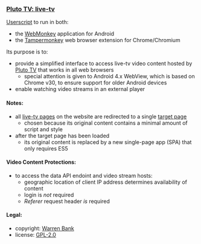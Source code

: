 ### [Pluto TV: live-tv](https://github.com/warren-bank/crx-Pluto-TV/tree/live-tv/webmonkey-userscript/es5)

[Userscript](https://github.com/warren-bank/crx-Pluto-TV/raw/live-tv/webmonkey-userscript/es5/webmonkey-userscript/Pluto-TV.user.js) to run in both:
* the [WebMonkey](https://github.com/warren-bank/Android-WebMonkey) application for Android
* the [Tampermonkey](https://chrome.google.com/webstore/detail/tampermonkey/dhdgffkkebhmkfjojejmpbldmpobfkfo) web browser extension for Chrome/Chromium

Its purpose is to:
* provide a simplified interface to access live-tv video content hosted by [Pluto TV](https://pluto.tv/live-tv) that works in all web browsers
  - special attention is given to Android 4.x WebView, which is based on Chrome v30, to ensure support for older Android devices
* enable watching video streams in an external player

#### Notes:

* all [live-tv pages](https://pluto.tv/live-tv) on the website are redirected to a single [target page](https://pluto.tv/careers#live-tv)
  - chosen because its original content contains a minimal amount of script and style
* after the target page has been loaded
  - its original content is replaced by a new single-page app (SPA) that only requires ES5

#### Video Content Protections:

* to access the data API endoint and video stream hosts:
  - geographic location of client IP address determines availability of content
  - login is _not_ required
  - _Referer_ request header _is_ required

#### Legal:

* copyright: [Warren Bank](https://github.com/warren-bank)
* license: [GPL-2.0](https://www.gnu.org/licenses/old-licenses/gpl-2.0.txt)
